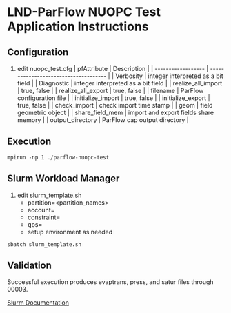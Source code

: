 # LND-ParFlow NUOPC Test Application Instructions

## Configuration
1. edit nuopc_test.cfg
| pfAttribute        | Description                           |
| ------------------ | ------------------------------------- |
| Verbosity          | integer interpreted as a bit field    |
| Diagnostic         | integer interpreted as a bit field    |
| realize_all_import | true, false                           |
| realize_all_export | true, false                           |
| filename           | ParFlow configuration file            |
| initialize_import  | true, false                           |
| initialize_export  | true, false                           |
| check_import       | check import time stamp               |
| geom               | field geometric object                |
| share_field_mem    | import and export fields share memory |
| output_directory   | ParFlow cap output directory          |

## Execution
```
mpirun -np 1 ./parflow-nuopc-test
```

## Slurm Workload Manager
1. edit slurm_template.sh
    - partition=<partition_names>
    - account=<account>
    - constraint=<list>
    - qos=<qos>
    - setup environment as needed
```
sbatch slurm_template.sh
```

## Validation
Successful execution produces evaptrans, press, and satur files through 00003.

[Slurm Documentation](https://slurm.schedmd.com/documentation.html)
